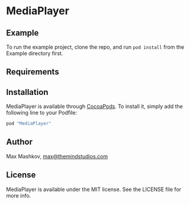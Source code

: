 # MediaPlayer

## Example

To run the example project, clone the repo, and run `pod install` from the Example directory first.

## Requirements

## Installation

MediaPlayer is available through [CocoaPods](http://cocoapods.org). To install
it, simply add the following line to your Podfile:

```ruby
pod "MediaPlayer"
```

## Author

Max Mashkov, max@themindstudios.com

## License

MediaPlayer is available under the MIT license. See the LICENSE file for more info.

